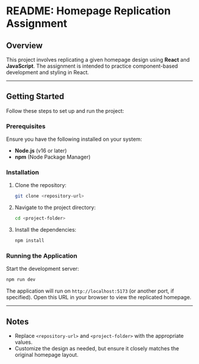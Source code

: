 # README: Homepage Replication Assignment

## Overview

This project involves replicating a given homepage design using **React** and **JavaScript**. The assignment is intended to practice component-based development and styling in React.

---

## Getting Started

Follow these steps to set up and run the project:

### Prerequisites
Ensure you have the following installed on your system:
- **Node.js** (v16 or later)
- **npm** (Node Package Manager)

### Installation
1. Clone the repository:
   ```bash
   git clone <repository-url>
   ```
2. Navigate to the project directory:
   ```bash
   cd <project-folder>
   ```
3. Install the dependencies:
   ```bash
   npm install
   ```

### Running the Application
Start the development server:
```bash
npm run dev
```

The application will run on `http://localhost:5173` (or another port, if specified). Open this URL in your browser to view the replicated homepage.

---

## Notes

- Replace `<repository-url>` and `<project-folder>` with the appropriate values.
- Customize the design as needed, but ensure it closely matches the original homepage layout.

